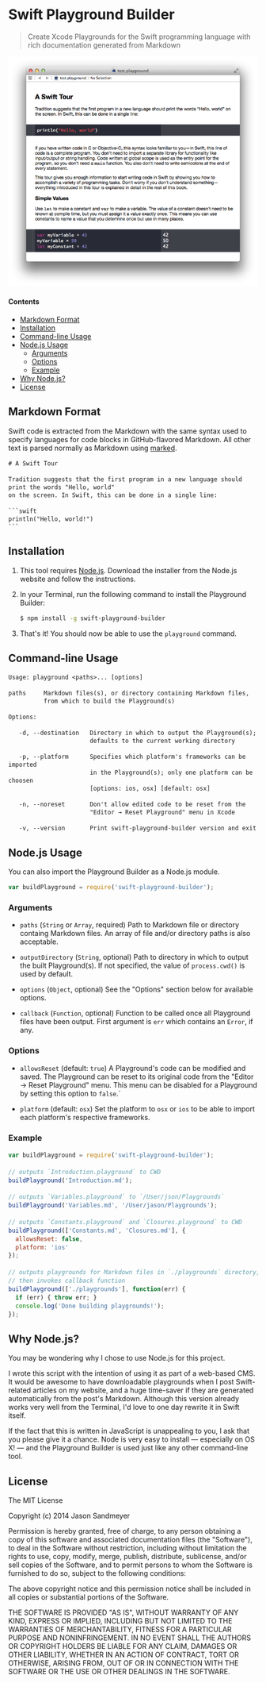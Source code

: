 # Swift Playground Builder

> Create Xcode Playgrounds for the Swift programming language with rich documentation generated from Markdown

![Playground example](screenshot.png)

#### Contents
* [Markdown Format](README.md#markdown-format)
* [Installation](README.md#installation)
* [Command-line Usage](README.md#command-line-usage)
* [Node.js Usage](README.md#nodejs-usage)
  * [Arguments](README.md#arguments)
  * [Options](README.md#options)
  * [Example](README.md#example)
* [Why Node.js?](README.md#why-nodejs)
* [License](README.md#license)

## Markdown Format

Swift code is extracted from the Markdown with the same syntax used to specify languages for code blocks in GitHub-flavored Markdown. All other text is parsed normally as Markdown using [marked](https://github.com/chjj/marked).

    # A Swift Tour

    Tradition suggests that the first program in a new language should print the words "Hello, world"
    on the screen. In Swift, this can be done in a single line:

    ```swift
    println("Hello, world!")
    ```

## Installation

1. This tool requires [Node.js](http://nodejs.org). Download the installer from the Node.js website and follow the instructions.

2. In your Terminal, run the following command to install the Playground Builder:

   ```sh
   $ npm install -g swift-playground-builder
   ```

3. That's it! You should now be able to use the `playground` command.

## Command-line Usage

```
Usage: playground <paths>... [options]

paths     Markdown files(s), or directory containing Markdown files,
          from which to build the Playground(s)

Options:

   -d, --destination   Directory in which to output the Playground(s);
                       defaults to the current working directory

   -p, --platform      Specifies which platform's frameworks can be imported
                       in the Playground(s); only one platform can be choosen
                       [options: ios, osx] [default: osx]

   -n, --noreset       Don't allow edited code to be reset from the
                       "Editor → Reset Playground" menu in Xcode

   -v, --version       Print swift-playground-builder version and exit
```

## Node.js Usage

You can also import the Playground Builder as a Node.js module.

```js
var buildPlayground = require('swift-playground-builder');
```

### Arguments

* `paths` (`String` or `Array`, required)
  Path to Markdown file or directory containg Markdown files. An array of file and/or directory paths is also acceptable.

* `outputDirectory` (`String`, optional)
  Path to directory in which to output the built Playground(s). If not specified, the value of `process.cwd()` is used by default.

* `options` (`Object`, optional)
  See the "Options" section below for available options.

* `callback` (`Function`, optional)
  Function to be called once all Playground files have been output. First argument is `err` which contains an `Error`, if any.

### Options

* `allowsReset` (default: `true`)
  A Playground's code can be modified and saved. The Playground can be reset to its original code from the "Editor → Reset Playground" menu. This menu can be disabled for a Playground by setting this option to `false`.`

* `platform` (default: `osx`)
  Set the platform to `osx` or `ios` to be able to import each platform's respective frameworks.


### Example

```js
var buildPlayground = require('swift-playground-builder');

// outputs `Introduction.playground` to CWD
buildPlayground('Introduction.md');

// outputs `Variables.playground` to `/User/json/Playgrounds`
buildPlayground('Variables.md', '/User/jason/Playgrounds');

// outputs `Constants.playground` and `Closures.playground` to CWD
buildPlayground(['Constants.md', 'Closures.md'], {
  allowsReset: false,
  platform: 'ios'
});

// outputs playgrounds for Markdown files in `./playgrounds` directory,
// then invokes callback function
buildPlayground(['./playgrounds'], function(err) {
  if (err) { throw err; }
  console.log('Done building playgrounds!');
});
```

## Why Node.js?

You may be wondering why I chose to use Node.js for this project.

I wrote this script with the intention of using it as part of a web-based CMS. It would be awesome to have downloadable playgrounds when I post Swift-related articles on my website, and a huge time-saver if they are generated automatically from the post's Markdown. Although this version already works very well from the Terminal, I'd love to one day rewrite it in Swift itself.

If the fact that this is written in JavaScript is unappealing to you, I ask that you please give it a chance. Node is very easy to install — especially on OS X!  — and the Playground Builder is used just like any other command-line tool.

## License

The MIT License

Copyright (c) 2014 Jason Sandmeyer

Permission is hereby granted, free of charge, to any person obtaining a copy of this software and associated documentation files (the "Software"), to deal in the Software without restriction, including without limitation the rights to use, copy, modify, merge, publish, distribute, sublicense, and/or sell copies of the Software, and to permit persons to whom the Software is furnished to do so, subject to the following conditions:

The above copyright notice and this permission notice shall be included in all copies or substantial portions of the Software.

THE SOFTWARE IS PROVIDED "AS IS", WITHOUT WARRANTY OF ANY KIND, EXPRESS OR IMPLIED, INCLUDING BUT NOT LIMITED TO THE WARRANTIES OF MERCHANTABILITY, FITNESS FOR A PARTICULAR PURPOSE AND NONINFRINGEMENT. IN NO EVENT SHALL THE AUTHORS OR COPYRIGHT HOLDERS BE LIABLE FOR ANY CLAIM, DAMAGES OR OTHER LIABILITY, WHETHER IN AN ACTION OF CONTRACT, TORT OR OTHERWISE, ARISING FROM, OUT OF OR IN CONNECTION WITH THE SOFTWARE OR THE USE OR OTHER DEALINGS IN THE SOFTWARE.
